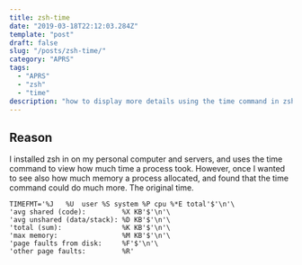 ```yaml
---
title: zsh-time
date: "2019-03-18T22:12:03.284Z"
template: "post"
draft: false
slug: "/posts/zsh-time/"
category: "APRS"
tags:
  - "APRS"
  - "zsh"
  - "time"
description: "how to display more details using the time command in zsh"
---
```


## Reason
I installed zsh in on my personal computer and servers, and uses the time command to view how much time a process took. However, once I wanted to see also how much memory a process allocated, and found that the time command could do much more.
The original time.

```
TIMEFMT='%J   %U  user %S system %P cpu %*E total'$'\n'\
'avg shared (code):         %X KB'$'\n'\
'avg unshared (data/stack): %D KB'$'\n'\
'total (sum):               %K KB'$'\n'\
'max memory:                %M KB'$'\n'\
'page faults from disk:     %F'$'\n'\
'other page faults:         %R'
```
